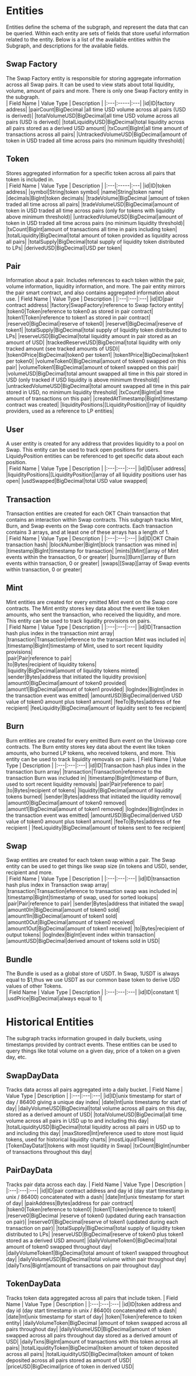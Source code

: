 # Entities
Entities define the schema of the subgraph, and represent the data that can be queried. Within each entity are sets of fields that store useful information related to the entity. Below is a list of the available entities within the Subgraph, and descriptions for the available fields.  

## Swap Factory
The Swap Factory entity is responsible for storing aggregate information across all Swap pairs. It can be used to view stats about total liquidity, volume, amount of pairs and more. There is only one Swap Factory entity in the subgraph.  
| Field Name  | Value Type  |  Description  |
|:---|:-----|:---|
|id|ID|factory address|
|pairCount|BigDecimal&nbsp;|all time USD volume across all pairs (USD is derived)|
|totalVolumeUSD|BigDecimal|all time USD volume across all pairs (USD is derived)|
|totalLiquidityUSD|BigDecimal|total liquidity across all pairs stored as a derived USD amount|
|txCount|BigInt|all time amount of transactions across all pairs|
|UntrackedVolumeUSD|BigDecimal|amount of token in USD traded all time across pairs (no minimum liquidity threshold)|  
## Token
Stores aggregated information for a specific token across all pairs that token is included in.  
| Field Name  | Value Type  |  Description  |
|:---|:-----|:---|
|id|ID|token address|
|symbol|String|token symbol|
|name|String|token name|
|decimals|BigInt|token decimals|
|tradeVolume|BigDecimal&nbsp;|amount of token traded all time across all pairs|
|tradeVolumeUSD|BigDecimal|amount of token in USD traded all time across pairs (only for tokens with liquidity above minimum threshold)|
|untrackedVolumeUSD|BigDecimal|amount of token in USD traded all time across pairs (no minimum liquidity threshold)|
|txCount|BigInt|amount of transactions all time in pairs including token|
|totalLiquidity|BigDecimal|total amount of token provided as liquidity across all pairs|
|totalSupply|BigDecimal|total supply of liquidity token distributed to LPs|
|derivedUSD|BigDecimal|USD per token|
## Pair  
Information about a pair. Includes references to each token within the pair, volume information, liquidity information, and more. The pair entity mirrors the pair smart contract, and also contains aggregated information about use.
| Field Name  | Value Type  |  Description  |
|:---|:---|:---|
|id|ID|pair contract address|
|factory|SwapFactory|reference to Swap factory entity|
|token0|Token|reference to token0 as stored in pair contract|
|token1|Token|reference to token1 as stored in pair contract|
|reserve0|BigDecimal|reserve of token0|
|reserve1|BigDecimal|reserve of token1|
|totalSupply|BigDecimal|total supply of liquidity token distributed to LPs|
|reserveUSD|BigDecimal|total liquidity amount in pair stored as an amount of USD|
|trackedReserveUSD|BigDecimal|total liquidity with only tracked amount (see tracked amounts of USD)|
|token0Price|BigDecimal|token0 per token1|
|token1Price|BigDecimal|token1 per token0|
|volumeToken0|BigDecimal|amount of token0 swapped on this pair|
|volumeToken1|BigDecimal|amount of token1 swapped on this pair|
|volumeUSD|BigDecimal|total amount swapped all time in this pair stored in USD (only tracked if USD liquidity is above minimum threshold)|
|untrackedVolumeUSD|BigDecimal|total amount swapped all time in this pair stored in USD, no minimum liquidity threshold|
|txCount|BigInt|all time amount of transactions on this pair|
|createdAtTimestamp|BigInt|timestamp contract was created|
|liquidityPositions|[LiquidityPosition]|rray of liquidity providers, used as a reference to LP entities|

## User  
A user entity is created for any address that provides liquidity to a pool on Swap. This entity can be used to track open positions for users. LiquidyPosition entities can be referenced to get specific data about each position.  
| Field Name  | Value Type  |  Description  |
|:---|:---|:---|
|id|ID|user address|
|liquidityPositions|[LiquidityPosition]|array of all liquidity positions user has open|
|usdSwapped|BigDecimal|total USD value swapped|
## Transaction  
Transaction entities are created for each OKT Chain transaction that contains an interaction within Swap contracts. This subgraph tracks Mint, Burn, and Swap events on the Swap core contracts. Each transaction contains 3 arrays, and at least one of these arrays has a length of 1.  
| Field Name  | Value Type  |  Description  |
|:---|:---|:---|
|id|ID|OKT Chain transaction hash|
|blockNumber|BigInt|block transaction was mined in|
|timestamp|BigInt|timestamp for transaction|
|mints|[Mint]|array of Mint events within the transaction, 0 or greater|
|burns|[Burn]|array of Burn events within transaction, 0 or greater|
|swaps|[Swap]|array of Swap events within transaction, 0 or greater|
## Mint
Mint entities are created for every emitted Mint event on the Swap core contracts. The Mint entity stores key data about the event like token amounts, who sent the transaction, who received the liquidity, and more. This entity can be used to track liquidity provisions on pairs.  
| Field Name  | Value Type  |  Description  |
|:---|:---|:---|
|id|ID|Transaction hash plus index in the transaction mint array|  
|transaction|Transaction|reference to the transaction Mint was included in|  
|timestamp|BigInt|timestamp of Mint, used to sort recent liquidity provisions|  
|pair|Pair|reference to pair|  
|to|Bytes|recipient of liquidity tokens|  
|liquidity|BigDecimal|amount of liquidity tokens minted|  
|sender|Bytes|address that initiated the liquidity provision|
|amount0|BigDecimal|amount of token0 provided|
|amount1|BigDecimal|amount of token1 provided|
|logIndex|BigInt|index in the transaction event was emitted|
|amountUSD|BigDecimal|derived USD value of token0 amount plus token1 amount|
|feeTo|Bytes|address of fee recipient|
|feeLiquidity|BigDecimal|amount of liquidity sent to fee recipient|
## Burn 
Burn entities are created for every emitted Burn event on the Uniswap core contracts. The Burn entity stores key data about the event like token amounts, who burned LP tokens, who received tokens, and more. This entity can be used to track liquidity removals on pairs. 
| Field Name  | Value Type  |  Description  |
|:---|:---|:---|
|id|ID|Transaction hash plus index in the transaction burn array| 
|transaction|Transaction|reference to the transaction Burn was included in| 
|timestamp|BigInt|timestamp of Burn, used to sort recent liquidity removals| 
|pair|Pair|reference to pair| 
|to|Bytes|recipient of tokens| 
|liquidity|BigDecimal|amount of liquidity tokens burned| 
|sender|Bytes|address that initiated the liquidity removal| 
|amount0|BigDecimal|amount of token0 removed| 
|amount1|BigDecimal|amount of token1 removed| 
|logIndex|BigInt|index in the transaction event was emitted| 
|amountUSD|BigDecimal|derived USD value of token0 amount plus token1 amount| 
|feeTo|Bytes|address of fee recipient | 
|feeLiquidity|BigDecimal|amount of tokens sent to fee recipient|
## Swap
 Swap entities are created for each token swap within a pair. The Swap entity can be used to get things like swap size (in tokens and USD), sender, recipient and more.   
| Field Name  | Value Type  |  Description  |
|:---|:---|:---|
|id|ID|transaction hash plus index in Transaction swap array|
|transaction|Transaction|eference to transaction swap was included in|
|timestamp|BigInt|timestamp of swap, used for sorted lookups|
|pair|Pair|reference to pair|
|sender|Bytes|address that initiated the swap|
|amount0In|BigDecimal|amount of token0 sold|
|amount1In|BigDecimal|amount of token1 sold|
|amount0Out|BigDecimal|amount of token0 received|
|amount1Out|BigDecimal|amount of token1 received|
|to|Bytes|recipient of output tokens|
|logIndex|BigInt|event index within transaction|
|amountUSD|BigDecimal|derived amount of tokens sold in USD|
## Bundle
The Bundle is used as a global store of USDT. In Swap, 1USDT is always equal to $1,thus we use USDT as our common base token to derive  USD values of other Tokens.  
| Field Name  | Value Type  |  Description  |
|:---|:---|:---|
|id|ID|constant 1|
|usdPrice|BigDecimal|always equal to 1|
# Historical Entities
The subgraph tracks information grouped in daily buckets, using timestamps provided by contract events. These entities can be used to query things like total volume on a given day, price of a token on a given day, etc.
## SwapDayData
Tracks data across all pairs aggregated into a daily bucket.
| Field Name  | Value Type  |  Description  |
|:---|:---|:---|
|id|ID|unix timestamp for start of day / 86400 giving a unique day index|
|date|Int|unix timestamp for start of day|
|dailyVolumeUSD|BigDecimal|total volume across all pairs on this day, stored as a derived amount of USD|
|totalVolumeUSD|BigDecimal|all time volume across all pairs in USD up to and including this day|
|totalLiquidityUSD|BigDecimal|total liquidity across all pairs in USD up to and including this day|
|maxStored|Int|reference used to store most liquid tokens, used for historical liquidity charts|
|mostLiquidTokens|[TokenDayData!]|tokens with most liquidity in Swap|
|txCount|BigInt|number of transactions throughout this day|
## PairDayData 
Tracks pair data across each day.
| Field Name  | Value Type  |  Description  |
|:---|:---|:---|
|id|ID|pair contract address and day id (day start timestamp in unix / 86400) concatenated with a dash|
|date|Int|unix timestamp for start of day|
|pairAddress|Bytes|address for pair contract|
|token0|Token|reference to token0|
|token1|Token|reference to token1|
|reserve0|BigDecimal&nbsp;|reserve of token0 (updated during each transaction on pair)|
|reserve01|BigDecimal|reserve of token1 (updated during each transaction on pair)|
|totalSupply|BigDecimal|total supply of liquidity token distributed to LPs|
|reserveUSD|BigDecimal|reserve of token0 plus token1 stored as a derived USD amount|
|dailyVolumeToken0|BigDecimal|total amount of token0 swapped throughout day|
|dailyVolumeToken1|BigDecimal|total amount of token1 swapped throughout day|
|dailyVolumeUSD|BigDecimal|total volume within pair throughout day|
|dailyTxns|BigInt|amount of transactions on pair throughout day|
## TokenDayData 
Tracks token data aggregated across all pairs that include token.
| Field Name  | Value Type  |  Description  |
|:---|:---|:---|
|id|ID|token address and day id (day start timestamp in unix / 86400) concatenated with a dash|
|date|Int|unix timestamp for start of day|
|token|Token|reference to token entity|
|dailyVolumeToken|BigDecimal&nbsp;|amount of token swapped across all pairs throughout day|
|dailyVolumeUSD|BigDecimal|amount of token swapped across all pairs throughout day stored as a derived amount of USD|
|dailyTxns|BigInt|amount of transactions with this token across all pairs|
|totalLiquidityToken|BigDecimal|token amount of token deposited across all pairs|
|totalLiquidityUSD|BigDecimal|token amount of token deposited across all pairs stored as amount of USD|
|priceUSD|BigDecimal|price of token in derived USD|
